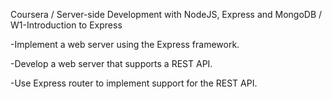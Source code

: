 Coursera / Server-side Development with NodeJS, Express and MongoDB / W1-Introduction to Express

-Implement a web server using the Express framework.

-Develop a web server that supports a REST API.

-Use Express router to implement support for the REST API.
